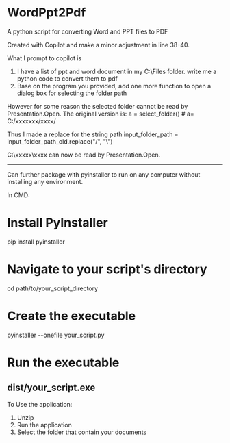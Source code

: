 # WordPpt2Pdf
A python script for converting Word and PPT files to PDF

Created with Copilot and make a minor adjustment in line 38-40.

What I prompt to copilot is 
1. I have a list of ppt and word document in my C:\Files folder. write me a python code to convert them to pdf
2. Base on the program you provided, add one more function to open a dialog box for selecting the folder path

However for some reason the selected folder cannot be read by Presentation.Open.
The original version is:
a = select_folder() # a= C:/xxxxxxx/xxxx/

Thus I made a replace for the string path
input_folder_path = input_folder_path_old.replace("/", "\\")

C:\xxxxx\xxxx can now be read by Presentation.Open.

-------------------------------------

Can further package with pyinstaller to run on any computer without installing any environment.

In CMD:
# Install PyInstaller
pip install pyinstaller

# Navigate to your script's directory
cd path/to/your_script_directory

# Create the executable
pyinstaller --onefile your_script.py

# Run the executable
dist/your_script.exe
----------------------------------------
To Use the application:

1. Unzip
2. Run the application
3. Select the folder that contain your documents

